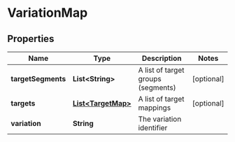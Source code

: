 # VariationMap

## Properties
Name | Type | Description | Notes
------------ | ------------- | ------------- | -------------
**targetSegments** | **List&lt;String&gt;** | A list of target groups (segments) |  [optional]
**targets** | [**List&lt;TargetMap&gt;**](TargetMap.md) | A list of target mappings |  [optional]
**variation** | **String** | The variation identifier | 

